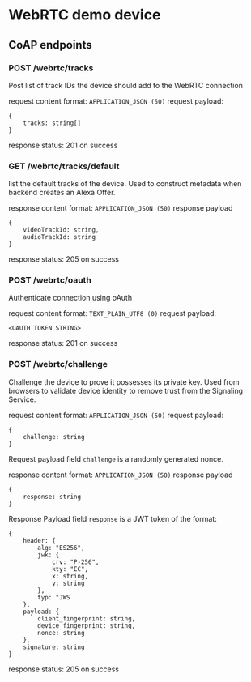 # WebRTC demo device



## CoAP endpoints


### POST /webrtc/tracks

Post list of track IDs the device should add to the WebRTC connection

request content format: `APPLICATION_JSON (50)`
request payload:
```
{
    tracks: string[]
}
```

response status: 201 on success

### GET /webrtc/tracks/default

list the default tracks of the device. Used to construct metadata when backend creates an Alexa Offer.

response content format: `APPLICATION_JSON (50)`
response payload

```
{
    videoTrackId: string,
    audioTrackId: string
}
```
response status: 205 on success


### POST /webrtc/oauth

Authenticate connection using oAuth

request content format: `TEXT_PLAIN_UTF8 (0)`
request payload:
```
<OAUTH TOKEN STRING>
```

response status: 201 on success

### POST /webrtc/challenge

Challenge the device to prove it possesses its private key. Used from browsers to validate device identity to remove trust from the Signaling Service.

request content format: `APPLICATION_JSON (50)`
request payload:
```
{
    challenge: string
}
```
Request payload field `challenge` is a randomly generated nonce.


response content format: `APPLICATION_JSON (50)`
response payload

```
{
    response: string
}
```
Response Payload field `response` is a JWT token of the format:

```
{
    header: {
        alg: "ES256",
        jwk: {
            crv: "P-256",
            kty: "EC",
            x: string,
            y: string
        },
        typ: "JWS
    },
    payload: {
        client_fingerprint: string,
        device_fingerprint: string,
        nonce: string
    },
    signature: string
}
```

response status: 205 on success
